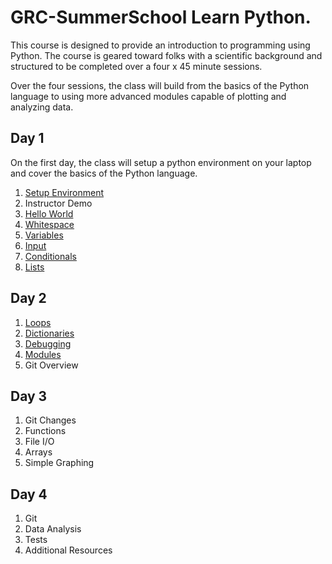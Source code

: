 # GRC-SummerSchool Learn Python.

This course is designed to provide an introduction to programming using Python. The 
course is geared toward folks with a scientific background and structured to be 
completed over a four x 45 minute sessions.

Over the four sessions, the class will build from the basics of the Python
language to using more advanced modules capable of plotting and analyzing 
data.

## Day 1

On the first day, the class will setup a python environment on your laptop
and cover the basics of the Python language.

1. [Setup Environment](Day1/Setup.md)
1. Instructor Demo
1. [Hello World](Day1/HelloWorld.md)
1. [Whitespace](Day1/Whitespace.md)
1. [Variables](Day1/Variables.md)
1. [Input](Day1/Input.md)
1. [Conditionals](Day1/Conditionals.md)
1. [Lists](Day1/Lists.md)

## Day 2

1. [Loops](Day2/Loops.md)
1. [Dictionaries](Day2/Dictionaries)
1. [Debugging](Day2/Debugging.md)
1. [Modules](Day2/Modules.md)
1. Git Overview

## Day 3

1. Git Changes
1. Functions
1. File I/O
1. Arrays
1. Simple Graphing

## Day 4

1. Git
1. Data Analysis
1. Tests
1. Additional Resources

